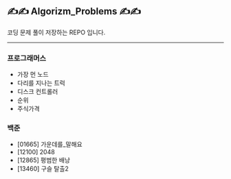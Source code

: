 ## ✍✍ Algorizm_Problems ✍✍
코딩 문제 풀이 저장하는 REPO 입니다.



***
### 프로그래머스
- 가장 먼 노드  
- 다리를 지나는 트럭  
- 디스크 컨트롤러 
- 순위 
- 주식가격  


### 백준
- [01665] 가운데를_말해요
- [12100] 2048  
- [12865] 평범한 배낭  
- [13460] 구슬 탈출2  